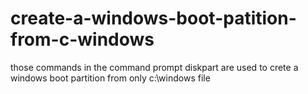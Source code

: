 # create-a-windows-boot-patition-from-c-windows
those commands in the command prompt diskpart are used to crete a windows boot partition from only c:\windows file
